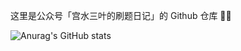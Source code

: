 这里是公众号「宫水三叶的刷题日记」的 Github 仓库 🎉🎉



![Anurag's GitHub stats](https://github-readme-stats.vercel.app/api?username=SharingSource&show_icons=true&theme=default)



